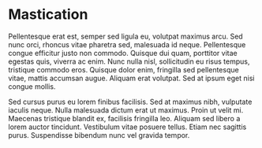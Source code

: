 # Mastication

Pellentesque erat est, semper sed ligula eu, volutpat maximus arcu. Sed nunc orci, rhoncus vitae pharetra sed, malesuada id neque. Pellentesque congue efficitur justo non commodo. Quisque dui quam, porttitor vitae egestas quis, viverra ac enim. Nunc nulla nisl, sollicitudin eu risus tempus, tristique commodo eros. Quisque dolor enim, fringilla sed pellentesque vitae, mattis accumsan augue. Aliquam erat volutpat. Sed at ipsum eget nisi congue mollis.

Sed cursus purus eu lorem finibus facilisis. Sed at maximus nibh, vulputate iaculis neque. Nulla malesuada dictum erat ut maximus. Proin ut velit mi. Maecenas tristique blandit ex, facilisis fringilla leo. Aliquam sed libero a lorem auctor tincidunt. Vestibulum vitae posuere tellus. Etiam nec sagittis purus. Suspendisse bibendum nunc vel gravida tempor.
